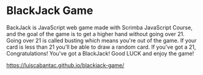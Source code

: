 # BlackJack Game

BackJack is JavaScript web game made with Scrimba JavaScript Course, and the goal of the game is to get a higher hand without going over 21. Going over 21 is called busting which means you're out of the game. If your card is less than 21 you'll be able to draw a random card. If you've got a 21, Congratulations! You've got a BlackJack! Good LUCK and enjoy the game!

https://luiscabantac.github.io/blackjack-game/
